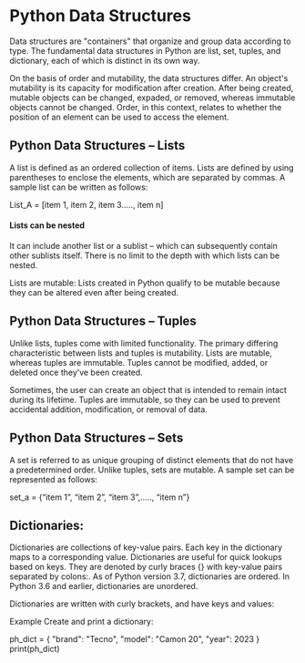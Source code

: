 # Python Data Structures

Data structures are "containers" that organize and group data according to type. The fundamental data structures in Python are list, set, tuples, and dictionary, each of which is distinct in its own way.


On the basis of order and mutability, the data structures differ. An object's mutability is its capacity for modification after creation. After being created, mutable objects can be changed, expaded, or removed, whereas immutable objects cannot be changed. Order, in this context, relates to whether the position of an element can be used to access the element.


## Python Data Structures – Lists
A list is defined as an ordered collection of items. Lists are defined by using parentheses to enclose the elements, which are separated by commas. A sample list can be written as follows:

List_A = [item 1, item 2, item 3….., item n]

#### Lists can be nested
 It can include another list or a sublist – which can subsequently contain other sublists itself. There is no limit to the depth with which lists can be nested.

Lists are mutable: Lists created in Python qualify to be mutable because they can be altered even after being created.

## Python Data Structures – Tuples
Unlike lists, tuples come with limited functionality. The primary differing characteristic between lists and tuples is mutability. Lists are mutable, whereas tuples are immutable. Tuples cannot be modified, added, or deleted once they’ve been created.

Sometimes, the user can create an object that is intended to remain intact during its lifetime. Tuples are immutable, so they can be used to prevent accidental addition, modification, or removal of data.


## Python Data Structures – Sets

A set is referred to as unique grouping of distinct elements that do not have a predetermined order. Unlike tuples, sets are mutable. A sample set can be represented as follows:

set_a = {“item 1”, “item 2”, “item 3”,….., “item n”}


## Dictionaries:
Dictionaries are collections of key-value pairs. Each key in the dictionary maps to a corresponding value. Dictionaries are useful for quick lookups based on keys. They are denoted by curly braces {} with key-value pairs separated by colons:.
As of Python version 3.7, dictionaries are ordered. In Python 3.6 and earlier, dictionaries are unordered.

Dictionaries are written with curly brackets, and have keys and values:

Example
Create and print a dictionary:

ph_dict = {
  "brand": "Tecno",
  "model": "Camon 20",
  "year": 2023
}
print(ph_dict)

